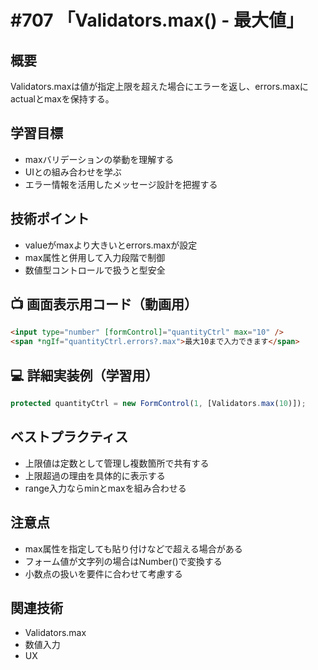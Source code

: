 # #707 「Validators.max() - 最大値」

## 概要
Validators.maxは値が指定上限を超えた場合にエラーを返し、errors.maxにactualとmaxを保持する。

## 学習目標
- maxバリデーションの挙動を理解する
- UIとの組み合わせを学ぶ
- エラー情報を活用したメッセージ設計を把握する

## 技術ポイント
- valueがmaxより大きいとerrors.maxが設定
- max属性と併用して入力段階で制御
- 数値型コントロールで扱うと型安全

## 📺 画面表示用コード（動画用）
```html
<input type="number" [formControl]="quantityCtrl" max="10" />
<span *ngIf="quantityCtrl.errors?.max">最大10まで入力できます</span>
```

## 💻 詳細実装例（学習用）
```typescript
protected quantityCtrl = new FormControl(1, [Validators.max(10)]);
```

## ベストプラクティス
- 上限値は定数として管理し複数箇所で共有する
- 上限超過の理由を具体的に表示する
- range入力ならminとmaxを組み合わせる

## 注意点
- max属性を指定しても貼り付けなどで超える場合がある
- フォーム値が文字列の場合はNumber()で変換する
- 小数点の扱いを要件に合わせて考慮する

## 関連技術
- Validators.max
- 数値入力
- UX
